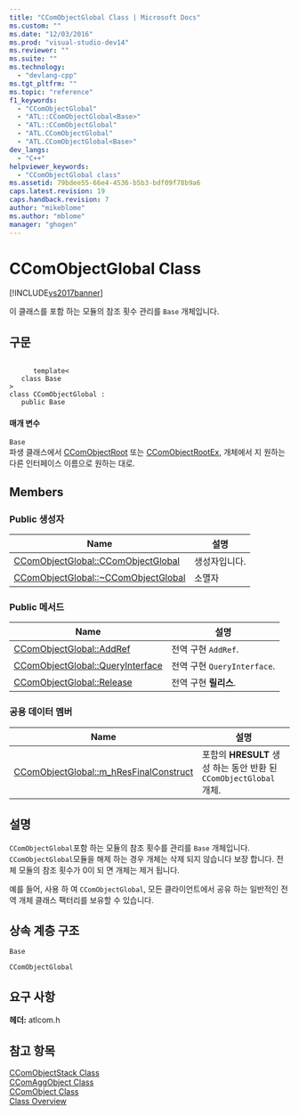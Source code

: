 ```yaml
---
title: "CComObjectGlobal Class | Microsoft Docs"
ms.custom: ""
ms.date: "12/03/2016"
ms.prod: "visual-studio-dev14"
ms.reviewer: ""
ms.suite: ""
ms.technology: 
  - "devlang-cpp"
ms.tgt_pltfrm: ""
ms.topic: "reference"
f1_keywords: 
  - "CComObjectGlobal"
  - "ATL::CComObjectGlobal<Base>"
  - "ATL::CComObjectGlobal"
  - "ATL.CComObjectGlobal"
  - "ATL.CComObjectGlobal<Base>"
dev_langs: 
  - "C++"
helpviewer_keywords: 
  - "CComObjectGlobal class"
ms.assetid: 79bdee55-66e4-4536-b5b3-bdf09f78b9a6
caps.latest.revision: 19
caps.handback.revision: 7
author: "mikeblome"
ms.author: "mblome"
manager: "ghogen"
---
```

# CComObjectGlobal Class
[!INCLUDE[vs2017banner](../../assembler/inline/includes/vs2017banner.md)]

이 클래스를 포함 하는 모듈의 참조 횟수 관리를 `Base` 개체입니다.  
  
## 구문  
  
```  
  
      template<  
   class Base   
>  
class CComObjectGlobal :  
   public Base  
```  
  
#### 매개 변수  
 `Base`  
 파생 클래스에서  [CComObjectRoot](../../atl/reference/ccomobjectroot-class.md) 또는  [CComObjectRootEx](../../atl/reference/ccomobjectrootex-class.md), 개체에서 지 원하는 다른 인터페이스 이름으로 원하는 대로.  
  
## Members  
  
### Public 생성자  
  
|Name|설명|  
|----------|--------|  
|[CComObjectGlobal::CComObjectGlobal](../Topic/CComObjectGlobal::CComObjectGlobal.md)|생성자입니다.|  
|[CComObjectGlobal::~CComObjectGlobal](../Topic/CComObjectGlobal::~CComObjectGlobal.md)|소멸자|  
  
### Public 메서드  
  
|Name|설명|  
|----------|--------|  
|[CComObjectGlobal::AddRef](../Topic/CComObjectGlobal::AddRef.md)|전역 구현 `AddRef`.|  
|[CComObjectGlobal::QueryInterface](../Topic/CComObjectGlobal::QueryInterface.md)|전역 구현 `QueryInterface`.|  
|[CComObjectGlobal::Release](../Topic/CComObjectGlobal::Release.md)|전역 구현  **릴리스**.|  
  
### 공용 데이터 멤버  
  
|Name|설명|  
|----------|--------|  
|[CComObjectGlobal::m\_hResFinalConstruct](../Topic/CComObjectGlobal::m_hResFinalConstruct.md)|포함의  **HRESULT** 생성 하는 동안 반환 된 `CComObjectGlobal` 개체.|  
  
## 설명  
 `CComObjectGlobal`포함 하는 모듈의 참조 횟수를 관리를 `Base` 개체입니다.  `CComObjectGlobal`모듈을 해제 하는 경우 개체는 삭제 되지 않습니다 보장 합니다.  전체 모듈의 참조 횟수가 0이 되 면 개체는 제거 됩니다.  
  
 예를 들어, 사용 하 여 `CComObjectGlobal`, 모든 클라이언트에서 공유 하는 일반적인 전역 개체 클래스 팩터리를 보유할 수 있습니다.  
  
## 상속 계층 구조  
 `Base`  
  
 `CComObjectGlobal`  
  
## 요구 사항  
 **헤더:**  atlcom.h  
  
## 참고 항목  
 [CComObjectStack Class](../../atl/reference/ccomobjectstack-class.md)   
 [CComAggObject Class](../../atl/reference/ccomaggobject-class.md)   
 [CComObject Class](../../atl/reference/ccomobject-class.md)   
 [Class Overview](../../atl/atl-class-overview.md)